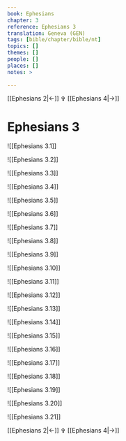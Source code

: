 ```yaml
---
book: Ephesians
chapter: 3
reference: Ephesians 3
translation: Geneva (GEN)
tags: [bible/chapter/bible/nt]
topics: []
themes: []
people: []
places: []
notes: >
  
---
```


[[Ephesians 2|<-]] ✞ [[Ephesians 4|->]]

# Ephesians 3

![[Ephesians 3.1]]

![[Ephesians 3.2]]

![[Ephesians 3.3]]

![[Ephesians 3.4]]

![[Ephesians 3.5]]

![[Ephesians 3.6]]

![[Ephesians 3.7]]

![[Ephesians 3.8]]

![[Ephesians 3.9]]

![[Ephesians 3.10]]

![[Ephesians 3.11]]

![[Ephesians 3.12]]

![[Ephesians 3.13]]

![[Ephesians 3.14]]

![[Ephesians 3.15]]

![[Ephesians 3.16]]

![[Ephesians 3.17]]

![[Ephesians 3.18]]

![[Ephesians 3.19]]

![[Ephesians 3.20]]

![[Ephesians 3.21]]

[[Ephesians 2|<-]] ✞ [[Ephesians 4|->]]
